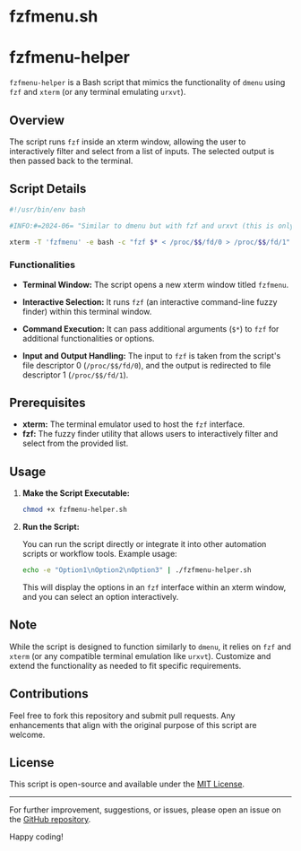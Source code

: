 # fzfmenu.sh

# fzfmenu-helper

`fzfmenu-helper` is a Bash script that mimics the functionality of `dmenu` using `fzf` and `xterm` (or any terminal emulating `urxvt`). 

## Overview

The script runs `fzf` inside an xterm window, allowing the user to interactively filter and select from a list of inputs. The selected output is then passed back to the terminal.

## Script Details

```bash
#!/usr/bin/env bash

#INFO:#=2024-06= "Similar to dmenu but with fzf and urxvt (this is only the helper function"

xterm -T 'fzfmenu' -e bash -c "fzf $* < /proc/$$/fd/0 > /proc/$$/fd/1"
```

### Functionalities

- **Terminal Window:** The script opens a new xterm window titled `fzfmenu`.
  
- **Interactive Selection:** It runs `fzf` (an interactive command-line fuzzy finder) within this terminal window.
  
- **Command Execution:** It can pass additional arguments (`$*`) to `fzf` for additional functionalities or options.
  
- **Input and Output Handling:** The input to `fzf` is taken from the script's file descriptor 0 (`/proc/$$/fd/0`), and the output is redirected to file descriptor 1 (`/proc/$$/fd/1`).

## Prerequisites

- **xterm:** The terminal emulator used to host the `fzf` interface.
- **fzf:** The fuzzy finder utility that allows users to interactively filter and select from the provided list.

## Usage

1. **Make the Script Executable:**

    ```sh
    chmod +x fzfmenu-helper.sh
    ```

2. **Run the Script:**

    You can run the script directly or integrate it into other automation scripts or workflow tools. Example usage:

    ```sh
    echo -e "Option1\nOption2\nOption3" | ./fzfmenu-helper.sh
    ```

    This will display the options in an `fzf` interface within an xterm window, and you can select an option interactively.

## Note

While the script is designed to function similarly to `dmenu`, it relies on `fzf` and `xterm` (or any compatible terminal emulation like `urxvt`). Customize and extend the functionality as needed to fit specific requirements.

## Contributions

Feel free to fork this repository and submit pull requests. Any enhancements that align with the original purpose of this script are welcome.

## License

This script is open-source and available under the [MIT License](LICENSE.md).

---

For further improvement, suggestions, or issues, please open an issue on the [GitHub repository](https://github.com/your-repo/fzfmenu-helper).

Happy coding!